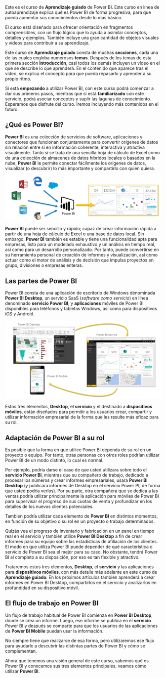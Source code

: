 Este es el curso de **Aprendizaje guiado** de Power BI. Este curso en línea de autoaprendizaje explica qué es Power BI de forma progresiva, para que pueda aumentar sus conocimientos desde lo más básico.

El curso está diseñado para ofrecer orientación en fragmentos comprensibles, con un flujo lógico que lo ayuda a asimilar conceptos, detalles y ejemplos. También incluye una gran cantidad de objetos visuales y vídeos para contribuir a su aprendizaje.

Este curso de **Aprendizaje guiado** consta de muchas **secciones**, cada una de las cuales engloba numerosos **temas**. Después de los temas de esta primera sección **Introducción**, casi todos los demás incluyen un vídeo en el que se describe lo que aprenderá. En el contenido que aparece tras el vídeo, se explica el concepto para que pueda repasarlo y aprender a su propio ritmo.

Si está **empezando** a utilizar Power BI, con este curso podrá comenzar a dar sus primeros pasos, mientras que si está **familiarizado** con este servicio, podrá asociar conceptos y suplir las lagunas de conocimiento. Esperamos que disfrute del curso. Iremos incluyendo más contenidos en el futuro.

## <a name="what-is-power-bi"></a>¿Qué es Power BI?
**Power BI** es una colección de servicios de software, aplicaciones y conectores que funcionan conjuntamente para convertir orígenes de datos sin relación entre sí en información coherente, interactiva y atractiva visualmente. Tanto si se trata de una sencilla hoja de cálculo de Excel como de una colección de almacenes de datos híbridos locales o basados en la nube, **Power BI** le permite conectar fácilmente los orígenes de datos, visualizar (o descubrir) lo más importante y compartirlo con quien quiera.

![](media/0-0-what-is-power-bi/c0a0_1.png)

**Power BI** puede ser sencillo y rápido; capaz de crear información rápida a partir de una hoja de cálculo de Excel o una base de datos local. Sin embargo, **Power BI** también es estable y tiene una funcionalidad apta para empresas, listo para un modelado exhaustivo y un análisis en tiempo real, así como para un desarrollo personalizado. Por tanto, puede convertirse en su herramienta personal de creación de informes y visualización, así como actuar como el motor de análisis y de decisión que impulsa proyectos en grupo, divisiones o empresas enteras.

## <a name="the-parts-of-power-bi"></a>Las partes de Power BI
Power BI consta de una aplicación de escritorio de Windows denominada **Power BI Desktop**, un servicio SaaS (*software como servicio*) en línea denominado **servicio Power BI**, y **aplicaciones** móviles de Power BI disponibles para teléfonos y tabletas Windows, así como para dispositivos iOS y Android.

![](media/0-0-what-is-power-bi/c0a0_2.png)

Estos tres elementos, **Desktop**, el **servicio** y el destinado a **dispositivos móviles**, están diseñados para permitir a los usuarios crear, compartir y utilizar información empresarial de la forma que les resulte más eficaz para su rol.

## <a name="how-power-bi-matches-your-role"></a>Adaptación de Power BI a su rol
Es posible que la forma en que utilice Power BI dependa de su rol en un proyecto o equipo. Por tanto, otras personas con otros roles podrían utilizar Power BI de un modo distinto, lo cual es normal.

Por ejemplo, podría darse el caso de que usted utilizara sobre todo el **servicio Power BI**, mientras que su compañero de trabajo, dedicado a procesar los números y crear informes empresariales, usara **Power BI Desktop** (y publicara informes de Desktop en el servicio Power PI, de forma que usted podría verlos). Por su parte, otra compañera que se dedica a las ventas podría utilizar principalmente la aplicación para móviles de Power BI para supervisar el progreso de sus cuotas de venta y profundizar en los detalles de los nuevos clientes potenciales.

También podría utilizar cada elemento de **Power BI** en distintos momentos, en función de su objetivo o su rol en un proyecto o trabajo determinados.

Quizás vea el progreso de inventario y fabricación en un panel en tiempo real en el servicio y también utilice **Power BI Desktop** a fin de crear informes para su equipo sobre las estadísticas de afiliación de los clientes. El modo en que utiliza Power BI puede depender de qué característica o servicio de Power BI sea el mejor para su caso. No obstante, tendrá Power BI al completo a su disposición, por eso es tan flexible y atractivo.

Trataremos estos tres elementos, **Desktop**, el **servicio** y las aplicaciones para **dispositivos móviles**, con más detalle más adelante en este curso de **Aprendizaje guiado**. En los próximos artículos también aprenderá a crear informes en Power BI Desktop, compartirlos en el servicio y analizarlos en profundidad en su dispositivo móvil.

## <a name="the-flow-of-work-in-power-bi"></a>El flujo de trabajo en Power BI
Un flujo de trabajo habitual de Power BI comienza en **Power BI Desktop**, donde se crea un informe. Luego, ese informe se publica en el **servicio** Power BI y después se comparte para que los usuarios de las aplicaciones de **Power BI Mobile** puedan usar la información.

No siempre tiene que realizarse de esa forma, pero utilizaremos ese flujo para ayudarlo a descubrir las distintas partes de Power BI y cómo se complementan.

Ahora que tenemos una visión general de este curso, sabemos qué es Power BI y conocemos sus tres elementos principales, veamos cómo utilizar **Power BI**.

